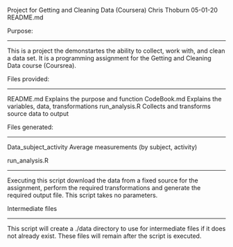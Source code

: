 Project for Getting and Cleaning Data (Coursera)
Chris Thoburn 05-01-20
README.md

Purpose:
*********************************************************************
This is a project the demonstartes the ability to collect, work with, and clean a data set.  It is a programming assignment for the Getting and Cleaning Data course (Coursrea).


Files provided:
*********************************************************************
README.md               Explains the purpose and function
CodeBook.md             Explains the variables, data, transformations
run_analysis.R          Collects and transforms source data to output


Files generated:
*********************************************************************
Data_subject_activity   Average measurements (by subject, activity) 


run_analysis.R 
*********************************************************************
Executing this script download the data from a fixed source for the assignment, perform the required transformations and generate the required output file.  This script takes no parameters.


Intermediate files
*********************************************************************
This script will create a ./data directory to use for intermediate files if it does not already exist.  These files will remain after the script is executed. 